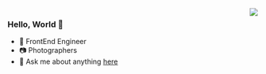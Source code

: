 <img align="right" src="https://github-readme-stats.vercel.app/api?username=GHkmmm&show_icons=true&title_color=fff&icon_color=79ff97&text_color=9f9f9f&bg_color=151515&count_private=true" />

### Hello, World 👋

- 💼 FrontEnd Engineer
- 📷 Photographers
- 💬 Ask me about anything [here](https://github.com/GHkmmm/GHkmmm/issues)
